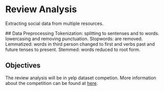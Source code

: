 # Review Analysis

Extracting social data from multiple resources.

## Data Preprocessing
Tokenization: splitting to sentenses and to words. lowercasing and removing punctuation.
Stopwords: are removed.
Lemmatized: words in third person changed to first and verbs past and future tenses to present.
Stemmed: words reduced to root form.

## Objectives

The review analysis will be in yelp dataset competion. More information about the competition can be found at [here](https://www.yelp.com/dataset/challenge).